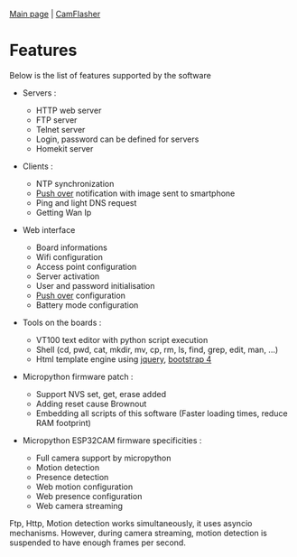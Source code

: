 [Main page](/README.md) | [CamFlasher](/doc/CAMFLASHER.md)

# Features

Below is the list of features supported by the software

- Servers :
	- HTTP web server
	- FTP server
	- Telnet server
	- Login, password can be defined for servers
	- Homekit server

- Clients :
	- NTP synchronization
	- <a href="https://pushover.net">Push over</a> notification with image sent to smartphone
	- Ping and light DNS request
	- Getting Wan Ip

- Web interface
	- Board informations
	- Wifi configuration
	- Access point configuration
	- Server activation
	- User and password initialisation
	- <a href="https://pushover.net">Push over</a> configuration
	- Battery mode configuration

- Tools on the boards :
	- VT100 text editor with python script execution
	- Shell (cd, pwd, cat, mkdir, mv, cp, rm, ls, find, grep, edit, man, ...)
	- Html template engine using <a href="https://jquery.com">jquery</a>, <a href="https://www.w3schools.com/bootstrap4">bootstrap 4</a>

- Micropython firmware patch :
	- Support NVS set, get, erase added
	- Adding reset cause Brownout
	- Embedding all scripts of this software (Faster loading times, reduce RAM footprint)

- Micropython ESP32CAM firmware specificities :
	- Full camera support by micropython
	- Motion detection
	- Presence detection
	- Web motion configuration
	- Web presence configuration
	- Web camera streaming

Ftp, Http, Motion detection works simultaneously, it uses asyncio mechanisms.
However, during camera streaming, motion detection is suspended to have enough frames per second.


